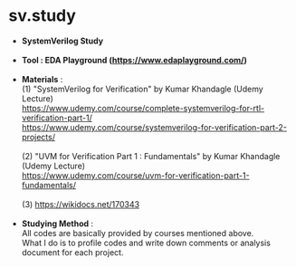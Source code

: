 # sv.study
- **SystemVerilog Study**<br><br>
- **Tool : EDA Playground (https://www.edaplayground.com/)**
<br><br>
- **Materials** :
<br>(1) "SystemVerilog for Verification" by Kumar Khandagle (Udemy Lecture)
<br> https://www.udemy.com/course/complete-systemverilog-for-rtl-verification-part-1/
<br> https://www.udemy.com/course/systemverilog-for-verification-part-2-projects/<br>
<br>(2) "UVM for Verification Part 1 : Fundamentals" by Kumar Khandagle (Udemy Lecture)
<br> https://www.udemy.com/course/uvm-for-verification-part-1-fundamentals/<br>
<br>(3) https://wikidocs.net/170343
<br><br>
- **Studying Method** :<br>
All codes are basically provided by courses mentioned above.<br>
What I do is to profile codes and write down comments or analysis document for each project.
